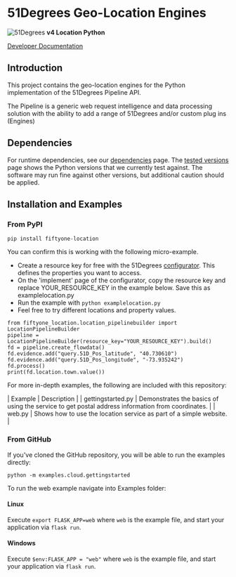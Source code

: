 # 51Degrees Geo-Location Engines

![51Degrees](https://51degrees.com/DesktopModules/FiftyOne/Distributor/Logo.ashx?utm_source=github&utm_medium=repository&utm_content=readme_main&utm_campaign=python-open-source) 
**v4 Location Python**

[Developer Documentation](https://51degrees.com/location-python/index.html "Developer documentation")

## Introduction

This project contains the geo-location engines for the Python implementation of the 51Degrees Pipeline API.

The Pipeline is a generic web request intelligence and data processing solution with the ability to add a range of 51Degrees and/or custom plug ins (Engines) 

## Dependencies

For runtime dependencies, see our [dependencies](http://51degrees.com/documentation/_info__dependencies.html) page.
The [tested versions](https://51degrees.com/documentation/_info__tested_versions.html) page shows the Python versions that we currently test against. The software may run fine against other versions, but additional caution should be applied.

## Installation and Examples

### From PyPI

`pip install fiftyone-location`

You can confirm this is working with the following micro-example.

* Create a resource key for free with the 51Degrees [configurator](https://configure.51degrees.com/6CTsmbPx). This defines the properties you want to access.
* On the 'implement' page of the configurator, copy the resource key and replace YOUR_RESOURCE_KEY in the example below. Save this as examplelocation.py
* Run the example with `python examplelocation.py`
* Feel free to try different locations and property values.

```
from fiftyone_location.location_pipelinebuilder import LocationPipelineBuilder
pipeline = LocationPipelineBuilder(resource_key="YOUR_RESOURCE_KEY").build()
fd = pipeline.create_flowdata()
fd.evidence.add("query.51D_Pos_latitude", "40.730610")
fd.evidence.add("query.51D_Pos_longitude", "-73.935242")
fd.process()
print(fd.location.town.value())
```

For more in-depth examples, the following are included with this repository:

| Example                                | Description |
| gettingstarted.py                      | Demonstrates the basics of using the service to get postal address information from coordinates. |
| web.py                                 | Shows how to use the location service as part of a simple website. |

### From GitHub

If you've cloned the GitHub repository, you will be able to run the examples directly:

`python -m examples.cloud.gettingstarted`

To run the web example navigate into Examples folder:

#### Linux

Execute `export FLASK_APP=web` where `web` is the example file, and start your application via `flask run`.

#### Windows

Execute `$env:FLASK_APP = "web"` where `web` is the example file, and start your application via `flask run`.


